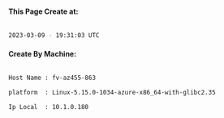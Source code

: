 
   
#### This Page Create at:

```bash

2023-03-09 - 19:31:03 UTC

```

#### Create By Machine:

```bash

Host Name : fv-az455-863

platform  : Linux-5.15.0-1034-azure-x86_64-with-glibc2.35

Ip Local  : 10.1.0.180

```

